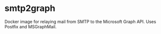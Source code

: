 # smtp2graph
Docker image for relaying mail from SMTP to the Microsoft Graph API. Uses Postfix and MSGraphMail.
